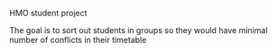 HMO student project

The goal is to sort out students in groups so they would have minimal number of conflicts in their timetable
